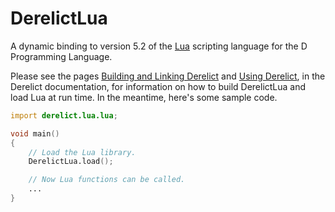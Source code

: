 DerelictLua
============

A dynamic binding to version 5.2 of the [Lua][1] scripting language for the D Programming Language.

Please see the pages [Building and Linking Derelict][2] and [Using Derelict][3], in the Derelict documentation, for information on how to build DerelictLua and load Lua at run time. In the meantime, here's some sample code.

```D
import derelict.lua.lua;

void main()
{
    // Load the Lua library.
    DerelictLua.load();

    // Now Lua functions can be called.
    ...
}
```

[1]: http://www.lua.org/
[2]: http://derelictorg.github.io/compiling.html
[3]: http://derelictorg.github.io/using.html
